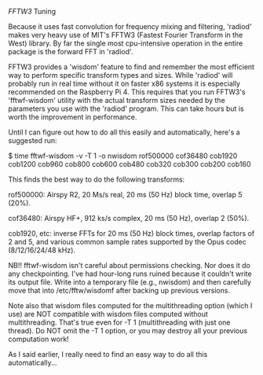 *FFTW3* Tuning

Because it uses fast convolution for frequency mixing and filtering,
'radiod' makes very heavy use of MIT's FFTW3 (Fastest Fourier Transform
in the West) library. By far the single most cpu-intensive operation
in the entire package is the forward FFT in 'radiod'.

FFTW3 provides a 'wisdom' feature to find and remember the most
efficient way to perform specific transform types and sizes.  While
'radiod' will probably run in real time without it on faster x86
systems it is especially recommended on the Raspberry Pi 4. This
requires that you run FFTW3's 'fftwf-wisdom' utility with the actual
transform sizes needed by the parameters you use with the 'radiod'
program. This can take hours but is worth the improvement in
performance.

Until I can figure out how to do all this easily and automatically,
here's a suggested run:

$ time fftwf-wisdom -v -T 1 -o nwisdom rof500000 cof36480 cob1920 cob1200 cob960 cob800 cob600 cob480 cob320 cob300 cob200 cob160

This finds the best way to do the following transforms:

rof500000: Airspy R2, 20 Ms/s real, 20 ms (50 Hz) block time, overlap 5 (20%).

cof36480: Airspy HF+, 912 ks/s complex, 20 ms (50 Hz), overlap 2 (50%).

cob1920, etc: inverse FFTs for 20 ms (50 Hz) block times, overlap
factors of 2 and 5, and various common sample rates supported by the
Opus codec (8/12/16/24/48 kHz).

NB!! fftwf-wisdom isn't careful about permissions checking. Nor does it
do any checkpointing. I've had hour-long runs ruined because it
couldn't write its output file. Write into a temporary file (e.g.,
nwisdom) and then carefully move that into /etc/fftw/wisdomf after
backing up previous versions.

Note also that wisdom files computed for the multithreading option
(which I use) are NOT compatible with wisdom files computed without
multithreading. That's true even for -T 1 (multithreading with just
one thread). Do NOT omit the -T 1 option, or you may destroy all your
previous computation work!

As I said earlier, I really need to find an easy way to do all this
automatically...

